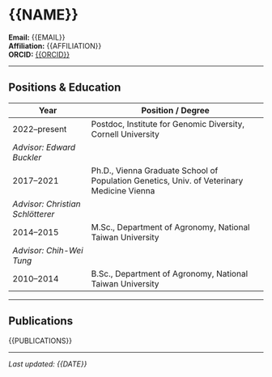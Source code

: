 # {{NAME}}

**Email:** {{EMAIL}}  
**Affiliation:** {{AFFILIATION}}  
**ORCID:** [{{ORCID}}](https://orcid.org/{{ORCID}})

---

## Positions & Education

| Year         | Position / Degree                                                                 |
|--------------|------------------------------------------------------------------------------------|
| 2022–present | Postdoc, Institute for Genomic Diversity, Cornell University  
*Advisor: Edward Buckler*                      |
| 2017–2021    | Ph.D., Vienna Graduate School of Population Genetics, Univ. of Veterinary Medicine Vienna  
*Advisor: Christian Schlötterer* |
| 2014–2015    | M.Sc., Department of Agronomy, National Taiwan University  
*Advisor: Chih-Wei Tung* |
| 2010–2014    | B.Sc., Department of Agronomy, National Taiwan University                         |
---

## Publications

{{PUBLICATIONS}}

---

_Last updated: {{DATE}}_
